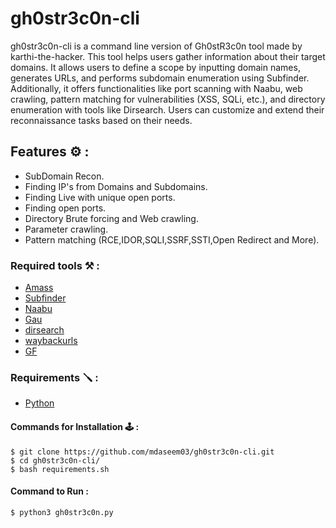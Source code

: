 # gh0str3c0n-cli
gh0str3c0n-cli is a command line version of Gh0stR3c0n tool made by karthi-the-hacker. This tool helps users gather information about their target domains. It allows users to define a scope by inputting domain names, generates URLs, and performs subdomain enumeration using Subfinder. Additionally, it offers functionalities like port scanning with Naabu, web crawling, pattern matching for vulnerabilities (XSS, SQLi, etc.), and directory enumeration with tools like Dirsearch. Users can customize and extend their reconnaissance tasks based on their needs. 


## Features ⚙️ :

 - SubDomain Recon.
 - Finding IP's from Domains and Subdomains.
 - Finding Live with unique open ports.
 - Finding open ports. 
 - Directory Brute forcing and Web crawling.
 - Parameter crawling.
 - Pattern matching (RCE,IDOR,SQLI,SSRF,SSTI,Open Redirect and More).


### Required tools ⚒️ :

- [Amass](https://github.com/OWASP/Amass)
- [Subfinder](https://github.com/projectdiscovery/subfinder)
- [Naabu](https://github.com/projectdiscovery/naabu)
- [Gau](https://github.com/lc/gau)
- [dirsearch](https://github.com/maurosoria/dirsearch)
- [waybackurls](https://github.com/tomnomnom/waybackurls)
- [GF](https://github.com/tomnomnom/gf)


### Requirements 🪛 :

- [Python](https://www.python.org/)

#### Commands for Installation 🕹️ :

    $ git clone https://github.com/mdaseem03/gh0str3c0n-cli.git
    $ cd gh0str3c0n-cli/
    $ bash requirements.sh
    

#### Command to Run :

    $ python3 gh0str3c0n.py
